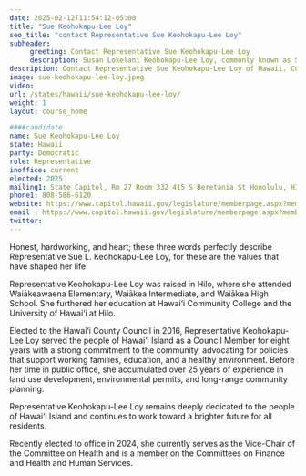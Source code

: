 ```yaml
---
date: 2025-02-12T11:54:12-05:00
title: "Sue Keohokapu-Lee Loy"
seo_title: "contact Representative Sue Keohokapu-Lee Loy"
subheader:
     greeting: Contact Representative Sue Keohokapu-Lee Loy
     description: Susan Lokelani Keohokapu-Lee Loy, commonly known as Sue Lee Loy, is an American politician serving as a member of the Hawaii House of Representatives for the 2nd district since 2024.
description: Contact Representative Sue Keohokapu-Lee Loy of Hawaii. Contact information for Sue Keohokapu-Lee Loy includes email address, phone number, and mailing address.
image: sue-keohokapu-lee-loy.jpeg
video:
url: /states/hawaii/sue-keohokapu-lee-loy/
weight: 1
layout: course_home

####candidate
name: Sue Keohokapu-Lee Loy
state: Hawaii
party: Democratic
role: Representative
inoffice: current
elected: 2025
mailing1: State Capitol, Rm 27 Room 332 415 S Beretania St Honolulu, HI 96813
phone1: 808-586-6120
website: https://www.capitol.hawaii.gov/legislature/memberpage.aspx?member=298&year=2024/
email : https://www.capitol.hawaii.gov/legislature/memberpage.aspx?member=298&year=2024/
twitter: 
---
```

Honest, hardworking, and heart; these three words perfectly describe Representative Sue L. Keohokapu-Lee Loy, for these are the values that have shaped her life.

Representative Keohokapu-Lee Loy was raised in Hilo, where she attended Waiākeawaena Elementary, Waiākea Intermediate, and Waiākea High School. She furthered her education at Hawai‘i Community College and the University of Hawai‘i at Hilo.

Elected to the Hawai‘i County Council in 2016, Representative Keohokapu-Lee Loy served the people of Hawai‘i Island as a Council Member for eight years with a strong commitment to the community, advocating for policies that support working families, education, and a healthy environment. Before her time in public office, she accumulated over 25 years of experience in land use development, environmental permits, and long-range community planning.

Representative Keohokapu-Lee Loy remains deeply dedicated to the people of Hawai‘i Island and continues to work toward a brighter future for all residents.

Recently elected to office in 2024, she currently serves as the Vice-Chair of the Committee on Health and is a member on the Committees on Finance and Health and Human Services.

